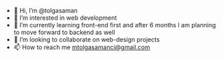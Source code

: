 - 👋 Hi, I’m @tolgasaman
- 👀 I’m interested in web development 
- 🌱 I’m currently learning front-end first and after 6 months I am planning to move forward to backend as well
- 💞️ I’m looking to collaborate on web-design projects
- 📫 How to reach me mtolgasamanci@gmail.com

<!---
tolgasaman/tolgasaman is a ✨ special ✨ repository because its `README.md` (this file) appears on your GitHub profile.
You can click the Preview link to take a look at your changes.
--->
